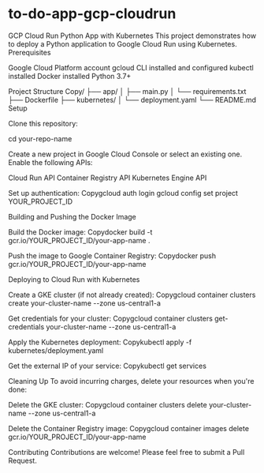 ﻿# to-do-app-gcp-cloudrun
GCP Cloud Run Python App with Kubernetes
This project demonstrates how to deploy a Python application to Google Cloud Run using Kubernetes.
Prerequisites

Google Cloud Platform account
gcloud CLI installed and configured
kubectl installed
Docker installed
Python 3.7+

Project Structure
Copy/
├── app/
│   ├── main.py
│   └── requirements.txt
├── Dockerfile
├── kubernetes/
│   └── deployment.yaml
└── README.md
Setup

Clone this repository:

cd your-repo-name

Create a new project in Google Cloud Console or select an existing one.
Enable the following APIs:

Cloud Run API
Container Registry API
Kubernetes Engine API


Set up authentication:
Copygcloud auth login
gcloud config set project YOUR_PROJECT_ID


Building and Pushing the Docker Image

Build the Docker image:
Copydocker build -t gcr.io/YOUR_PROJECT_ID/your-app-name .

Push the image to Google Container Registry:
Copydocker push gcr.io/YOUR_PROJECT_ID/your-app-name


Deploying to Cloud Run with Kubernetes

Create a GKE cluster (if not already created):
Copygcloud container clusters create your-cluster-name --zone us-central1-a

Get credentials for your cluster:
Copygcloud container clusters get-credentials your-cluster-name --zone us-central1-a

Apply the Kubernetes deployment:
Copykubectl apply -f kubernetes/deployment.yaml

Get the external IP of your service:
Copykubectl get services


Cleaning Up
To avoid incurring charges, delete your resources when you're done:

Delete the GKE cluster:
Copygcloud container clusters delete your-cluster-name --zone us-central1-a

Delete the Container Registry image:
Copygcloud container images delete gcr.io/YOUR_PROJECT_ID/your-app-name


Contributing
Contributions are welcome! Please feel free to submit a Pull Request.
